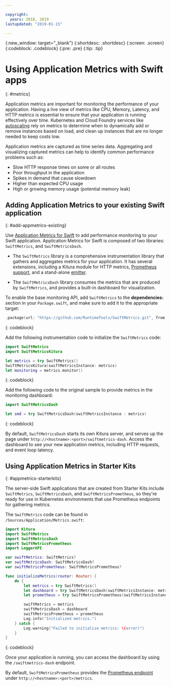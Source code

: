 ```yaml
---

copyright:
  years: 2018, 2019
lastupdated: "2019-01-15"

---
```


{:new_window: target="_blank"}
{:shortdesc: .shortdesc}
{:screen: .screen}
{:codeblock: .codeblock}
{:pre: .pre}
{:tip: .tip}

# Using Application Metrics with Swift apps
{: #metrics}

Application metrics are important for monitoring the performance of your application. Having a live view of metrics like CPU, Memory, Latency, and HTTP metrics is essential to ensure that your application is running effectively over time. Kubernetes and Cloud Foundry services like [autoscaling](/docs/services/Auto-Scaling/index.html) rely on metrics to determine when to dynamically add or remove instances based on load, and clean up instances that are no longer needed to keep costs low.

Application metrics are captured as time series data. Aggregating and visualizing captured metrics can help to identify common performance problems such as:

* Slow HTTP response times on some or all routes
* Poor throughput in the application
* Spikes in demand that cause slowdown
* Higher than expected CPU usage
* High or growing memory usage (potential memory leak)

## Adding Application Metrics to your existing Swift application
{: #add-appmetrics-existing}

Use [Application Metrics for Swift](https://developer.ibm.com/swift/monitoring-diagnostics/application-metrics-for-swift/) to add performance monitoring to your Swift application. Application Metrics for Swift is composed of two libraries: `SwiftMetrics`, and `SwiftMetricsDash`.

* The `SwiftMetrics` library is a comprehensive instrumentation library that gathers and aggregates metrics for your application. It has several extensions, including a Kitura module for HTTP metrics, [Prometheus support](https://github.com/RuntimeTools/SwiftMetrics#prometheus-support), and a stand-alone [emitter](https://github.com/RuntimeTools/SwiftMetrics#application-metrics-for-swift-agent).

* The `SwiftMetricsDash` library consumes the metrics that are produced by `SwiftMetrics`, and provides a built-in dashboard for visualization.

To enable the base monitoring API, add `SwiftMetrics` to the **dependencies:** section in your `Package.swift`, and make sure to add it to the appropriate target:
```swift
.package(url: "https://github.com/RuntimeTools/SwiftMetrics.git", from: "2.4.0")
```
{: codeblock}

Add the following instrumentation code to initialize the `SwiftMetrics` code:
```swift
import SwiftMetrics
import SwiftMetricsKitura

let metrics = try SwiftMetrics()
SwiftMetricsKitura(swiftMetricsInstance: metrics)
let monitoring = metrics.monitor()
```
{: codeblock}

Add the following code to the original sample to provide metrics in the monitoring dashboard:
```swift
import SwiftMetricsDash

let smd = try SwiftMetricsDash(swiftMetricsInstance : metrics)
```  
{: codeblock}

By default, `SwiftMetricsDash` starts its own Kitura server, and serves up the page under  `http://<hostname>:<port>/swiftmetrics-dash`. Access the dashboard to see your new application metrics, including HTTP requests, and event loop latency.

## Using Application Metrics in Starter Kits
{: #appmetrics-starterkits}

The server-side Swift applications that are created from Starter Kits include `SwiftMetrics`, `SwiftMetricsDash`, and `SwiftMetricsPrometheus`, so they're ready for use in Kubernetes environments that use Prometheus endpoints for gathering metrics.

The `SwiftMetrics` code can be found in `/Sources/Application/Metrics.swift`:
```swift
import Kitura
import SwiftMetrics
import SwiftMetricsDash
import SwiftMetricsPrometheus
import LoggerAPI

var swiftMetrics: SwiftMetrics?
var swiftMetricsDash: SwiftMetricsDash?
var swiftMetricsPrometheus: SwiftMetricsPrometheus?

func initializeMetrics(router: Router) {
    do {
        let metrics = try SwiftMetrics()
        let dashboard = try SwiftMetricsDash(swiftMetricsInstance: metrics, endpoint: router)
        let prometheus = try SwiftMetricsPrometheus(swiftMetricsInstance: metrics, endpoint: router)

        swiftMetrics = metrics
        swiftMetricsDash = dashboard
        swiftMetricsPrometheus = prometheus
        Log.info("Initialized metrics.")
    } catch {
        Log.warning("Failed to initialize metrics: \(error)")
    }
}
```
{: codeblock}

Once your application is running, you can access the dashboard by using the `/swiftmetrics-dash` endpoint.

By default, `SwiftMetricsPrometheus` provides the [Prometheus endpoint](https://prometheus.io/) under `http://<hostname>:<port>/metrics`.
